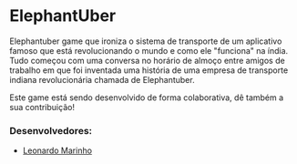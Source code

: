 # ElephantUber #
Elephantuber game que ironiza o sistema de transporte de um aplicativo famoso que está revolucionando o mundo e como ele "funciona" na índia. Tudo começou com uma conversa no horário de almoço entre amigos de trabalho em que foi inventada uma história de uma empresa de transporte indiana revolucionária chamada de Elephantuber.

Este game está sendo desenvolvido de forma colaborativa, dê também a sua contribuição! 

### Desenvolvedores: ###

* [Leonardo Marinho](http://leomarinho.com.br/)
